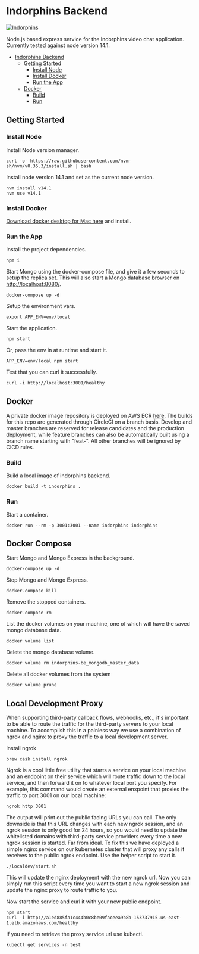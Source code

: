 # Indorphins Backend

[![Indorphins](https://circleci.com/gh/afloesch/indorphins-be.svg?style=shield&circle-token=3b155ba273361607512a7c628217c4ca2394de5c)](https://app.circleci.com/pipelines/github/afloesch/indorphins-be)

Node.js based express service for the Indorphins video chat application. Currently tested against node version 14.1.

- [Indorphins Backend](#indorphins-backend)
  * [Getting Started](#getting-started)
    + [Install Node](#install-node)
    + [Install Docker](#install-docker)
    + [Run the App](#run-the-app)
  * [Docker](#docker)
    + [Build](#build)
    + [Run](#run)

## Getting Started

### Install Node

Install Node version manager.

```
curl -o- https://raw.githubusercontent.com/nvm-sh/nvm/v0.35.3/install.sh | bash
```

Install node version 14.1 and set as the current node version.

```
nvm install v14.1
nvm use v14.1
```

### Install Docker

[Download docker desktop for Mac here](https://hub.docker.com/editions/community/docker-ce-desktop-mac/) and install.

### Run the App

Install the project dependencies.

```
npm i
```

Start Mongo using the docker-compose file, and give it a few seconds to setup the replica set. This will also start a Mongo database browser on [http://localhost:8080/](http://localhost:8080/).

```
docker-compose up -d
```

Setup the environment vars.

```
export APP_ENV=env/local
```

Start the application.

```
npm start
```

Or, pass the env in at runtime and start it.

```
APP_ENV=env/local npm start
```

Test that you can curl it successfully.

```
curl -i http://localhost:3001/healthy
```

## Docker

A private docker image repository is deployed on AWS ECR [here](https://console.aws.amazon.com/ecr/repositories/indorphins/?region=us-east-1). The builds for this repo are generated through CircleCI on a branch basis. Develop and master branches are reserved for release candidates and the production deployment, while feature branches can also be automatically built using a branch name starting with "feat-". All other branches will be ignored by CICD rules.

### Build

Build a local image of indorphins backend.

```
docker build -t indorphins .
```

### Run

Start a container.

```
docker run --rm -p 3001:3001 --name indorphins indorphins
```

## Docker Compose

Start Mongo and Mongo Express in the background.

```
docker-compose up -d
```

Stop Mongo and Mongo Express.

```
docker-compose kill
```

Remove the stopped containers.

```
docker-compose rm
```

List the docker volumes on your machine, one of which will have the saved mongo database data.

```
docker volume list
```

Delete the mongo database volume.

```
docker volume rm indorphins-be_mongodb_master_data
```

Delete all docker volumes from the system

```
docker volume prune
```

## Local Development Proxy

When supporting third-party callback flows, webhooks, etc., it's important to be able to route the traffic for the third-party servers to your local machine. To accomplish this in a painless way we use a combination of ngrok and nginx to proxy the traffic to a local development server.

Install ngrok

```
brew cask install ngrok
```

Ngrok is a cool little free utility that starts a service on your local machine and an endpoint on their service which will route traffic down to the local service, and then forward it on to whatever local port you specify. For example, this command would create an external enxpoint that proxies the traffic to port 3001 on our local machine:

```
ngrok http 3001
```

The output will print out the public facing URLs you can call. The only downside is that this URL changes with each new ngrok session, and an ngrok session is only good for 24 hours, so you would need to update the whitelisted domains with third-party service providers every time a new ngrok session is started. Far from ideal. To fix this we have deployed a simple nginx service on our kubernetes cluster that will proxy any calls it receives to the public ngrok endpoint. Use the helper script to start it.

```
./localdev/start.sh
```

This will update the nginx deployment with the new ngrok url. Now you can simply run this script every time you want to start a new ngrok session and update the nginx proxy to route traffic to you.

Now start the service and curl it with your new public endpoint.

```
npm start
curl -i http://a1ed885fa1c444b0c8be09faceea9b8b-153737915.us-east-1.elb.amazonaws.com/healthy 
```

If you need to retrieve the proxy service url use kubectl.

```
kubectl get services -n test
```
